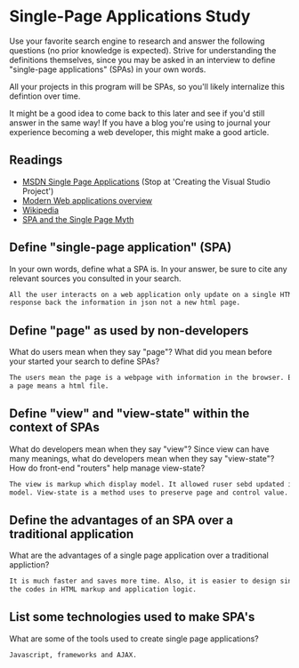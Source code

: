 # Single-Page Applications Study

Use your favorite search engine to research and answer the following questions
(no prior knowledge is expected). Strive for understanding the definitions
themselves, since you may be asked in an interview to define "single-page
applications" (SPAs) in your own words.

All your projects in this program will be SPAs, so you'll likely internalize
this defintion over time.

It might be a good idea to come back to this later and see if you'd still answer
in the same way! If you have a blog you're using to journal your experience
becoming a web developer, this might make a good article.

## Readings

-   [MSDN Single Page Applications](https://msdn.microsoft.com/en-us/magazine/dn463786.aspx) (Stop at 'Creating the Visual Studio Project')
-   [Modern Web applications overview](http://singlepageappbook.com/goal.html)
-   [Wikipedia](https://en.wikipedia.org/wiki/Single-page_application)
-   [SPA and the Single Page Myth](https://johnpapa.net/pageinspa/)

## Define "single-page application" (SPA)

In your own words, define what a SPA is. In your answer, be sure to cite any
relevant sources you consulted in your search.

```md
All the user interacts on a web application only update on a single HTML page. The server
response back the information in json not a new html page.
```

## Define "page" as used by non-developers

What do users mean when they say "page"? What did you mean before your started
your search to define SPAs?

```md
The users mean the page is a webpage with information in the browser. Before I started my search,
a page means a html file.
```

## Define "view" and "view-state" within the context of SPAs

What do developers mean when they say "view"? Since view can have many meanings,
what do developers mean when they say "view-state"? How do front-end "routers"
help manage view-state?

```md
The view is markup which display model. It allowed ruser sebd updated input to view
model. View-state is a method uses to preserve page and control value.
```

## Define the advantages of an SPA over a traditional application

What are the advantages of a single page application over a traditional appliction?

```md
It is much faster and saves more time. Also, it is easier to design since it seperates
the codes in HTML markup and application logic.
```

## List some technologies used to make SPA's

What are some of the tools used to create single page applications?

```md
Javascript, frameworks and AJAX.
```
